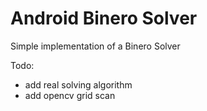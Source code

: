 # Android Binero Solver

Simple implementation of a Binero Solver

Todo:
* add real solving algorithm
* add opencv grid scan
